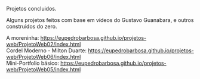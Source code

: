 Projetos concluidos.

Alguns projetos feitos com base em vídeos do Gustavo Guanabara, e outros construidos do zero.

A moreninha: https://eupedrobarbosa.github.io/projetos-web/ProjetoWeb02/index.html<br>
Cordel Moderno - Milton Duarte: https://eupedrobarbosa.github.io/projetos-web/ProjetoWeb06/index.html<br>
Mini-Portfolio básico: https://eupedrobarbosa.github.io/projetos-web/ProjetoWeb05/index.html

